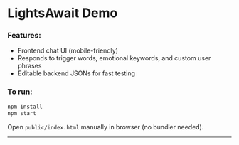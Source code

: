 # LightsAwait Demo

### Features:
- Frontend chat UI (mobile-friendly)
- Responds to trigger words, emotional keywords, and custom user phrases
- Editable backend JSONs for fast testing

### To run:
```bash
npm install
npm start
```
Open `public/index.html` manually in browser (no bundler needed).

---